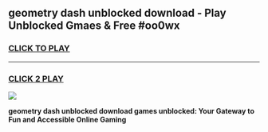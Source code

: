 
## geometry dash unblocked download - Play Unblocked Gmaes & Free #oo0wx
<h3>
<a href="https://news.freeplayer.one?title=geometry_dash_unblocked_download&ref=24F">CLICK TO PLAY</a></h3>
<hr>

<h3>
<a href="https://news.freeplayer.one?title=geometry_dash_unblocked_download&ref=24F">CLICK 2 PLAY</a>
  
</h3>

<a href="https://news.freeplayer.one?title=geometry_dash_unblocked_download&ref=24F/"><img src="https://clearcache.store/games.png"></a>


**geometry dash unblocked download games unblocked: Your Gateway to Fun and Accessible Online Gaming**
